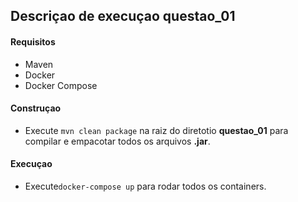 ## Descriçao de execuçao questao_01

#### Requisitos 
- Maven
- Docker
- Docker Compose

#### Construçao
- Execute `mvn clean package` na raiz do diretotio **questao_01** para compilar e empacotar todos os arquivos **.jar**.

#### Execuçao 
- Execute`docker-compose up` para rodar todos os containers.
